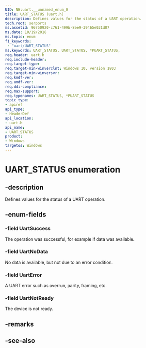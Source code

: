 ```yaml
---
UID: NE:uart.__unnamed_enum_0
title: UART_STATUS (uart.h)
description: Defines values for the status of a UART operation.
tech.root: serports
ms.assetid: 96750920-c761-499b-8ee9-39465e031d07
ms.date: 10/19/2018
ms.topic: enum
f1_keywords:
 - "uart/UART_STATUS"
ms.keywords: UART_STATUS, UART_STATUS, *PUART_STATUS,
req.header: uart.h
req.include-header:
req.target-type:
req.target-min-winverclnt: Windows 10, version 1803
req.target-min-winversvr:
req.kmdf-ver:
req.umdf-ver:
req.ddi-compliance:
req.max-support:
req.typenames: UART_STATUS, *PUART_STATUS
topic_type:
- apiref
api_type:
- HeaderDef
api_location:
- uart.h
api_name:
- UART_STATUS
product:
- Windows
targetos: Windows
---
```


# UART_STATUS enumeration

## -description

Defines values for the status of a UART operation.

## -enum-fields

### -field UartSuccess
The operation was successful, for example if data was available.

### -field UartNoData
No data is available, but not due to an error condition.

### -field UartError
A UART error such as overrun, parity, framing, etc.

### -field UartNotReady
The device is not ready.

## -remarks

## -see-also

